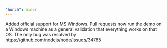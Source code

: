 ```yaml
---
"hunch": minor
---
```


Added official support for MS Windows. Pull requests now run the demo on a Windows machine as a general validation that everything works on that OS. The only bug was resolved by https://github.com/nodejs/node/issues/34765
